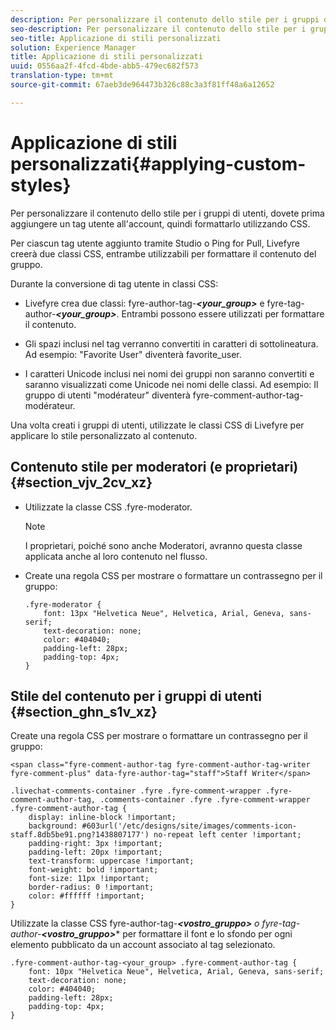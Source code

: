 ```yaml
---
description: Per personalizzare il contenuto dello stile per i gruppi di utenti, dovete prima aggiungere un tag utente all'account, quindi formattarlo utilizzando CSS.
seo-description: Per personalizzare il contenuto dello stile per i gruppi di utenti, dovete prima aggiungere un tag utente all'account, quindi formattarlo utilizzando CSS.
seo-title: Applicazione di stili personalizzati
solution: Experience Manager
title: Applicazione di stili personalizzati
uuid: 0556aa2f-4fcd-4bde-abb5-479ec682f573
translation-type: tm+mt
source-git-commit: 67aeb3de964473b326c88c3a3f81ff48a6a12652

---
```



# Applicazione di stili personalizzati{#applying-custom-styles}

Per personalizzare il contenuto dello stile per i gruppi di utenti, dovete prima aggiungere un tag utente all'account, quindi formattarlo utilizzando CSS.

Per ciascun tag utente aggiunto tramite Studio o Ping for Pull, Livefyre creerà due classi CSS, entrambe utilizzabili per formattare il contenuto del gruppo.

Durante la conversione di tag utente in classi CSS:

* Livefyre crea due classi: fyre-author-tag-***&lt;your_group&gt;*** e fyre-tag-author-***&lt;your_group&gt;***. Entrambi possono essere utilizzati per formattare il contenuto.

* Gli spazi inclusi nel tag verranno convertiti in caratteri di sottolineatura. Ad esempio: "Favorite User" diventerà favorite_user.
* I caratteri Unicode inclusi nei nomi dei gruppi non saranno convertiti e saranno visualizzati come Unicode nei nomi delle classi. Ad esempio: Il gruppo di utenti "modérateur" diventerà fyre-comment-author-tag-modérateur.

Una volta creati i gruppi di utenti, utilizzate le classi CSS di Livefyre per applicare lo stile personalizzato al contenuto.

## Contenuto stile per moderatori (e proprietari) {#section_vjv_2cv_xz}

* Utilizzate la classe CSS .fyre-moderator.

   >[!NOTE]
   >
   >I proprietari, poiché sono anche Moderatori, avranno questa classe applicata anche al loro contenuto nel flusso.

* Create una regola CSS per mostrare o formattare un contrassegno per il gruppo:

   ```
   .fyre-moderator { 
       font: 13px "Helvetica Neue", Helvetica, Arial, Geneva, sans-serif; 
       text-decoration: none; 
       color: #404040; 
       padding-left: 28px; 
       padding-top: 4px; 
   }
   ```

## Stile del contenuto per i gruppi di utenti {#section_ghn_s1v_xz}

Create una regola CSS per mostrare o formattare un contrassegno per il gruppo:

```
<span class="fyre-comment-author-tag fyre-comment-author-tag-writer fyre-comment-plus" data-fyre-author-tag="staff">Staff Writer</span>
```

```
.livechat-comments-container .fyre .fyre-comment-wrapper .fyre-comment-author-tag, .comments-container .fyre .fyre-comment-wrapper .fyre-comment-author-tag { 
    display: inline-block !important; 
    background: #603url('/etc/designs/site/images/comments-icon-staff.8db5be91.png?1438807177') no-repeat left center !important; 
    padding-right: 3px !important; 
    padding-left: 20px !important; 
    text-transform: uppercase !important; 
    font-weight: bold !important; 
    font-size: 11px !important; 
    border-radius: 0 !important; 
    color: #ffffff !important; 
}
```

Utilizzate la classe CSS fyre-author-tag-****&lt;vostro_gruppo&gt;*** o fyre-tag-author-****&lt;vostro_gruppo&gt;**** per formattare il font e lo sfondo per ogni elemento pubblicato da un account associato al tag selezionato.

```
.fyre-comment-author-tag-<your_group> .fyre-comment-author-tag { 
    font: 10px "Helvetica Neue", Helvetica, Arial, Geneva, sans-serif; 
    text-decoration: none; 
    color: #404040; 
    padding-left: 28px; 
    padding-top: 4px; 
}
```


